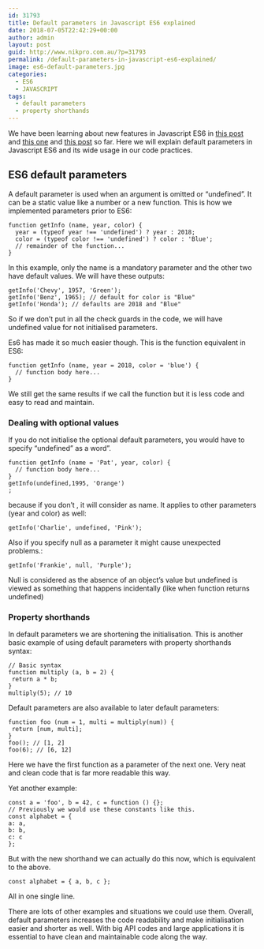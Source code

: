 ```yaml
---
id: 31793
title: Default parameters in Javascript ES6 explained
date: 2018-07-05T22:42:29+00:00
author: admin
layout: post
guid: http://www.nikpro.com.au/?p=31793
permalink: /default-parameters-in-javascript-es6-explained/
image: es6-default-parameters.jpg
categories:
  - ES6
  - JAVASCRIPT
tags:
  - default parameters
  - property shorthands
---
```

We have been learning about new features in Javascript ES6 in [this post](http://www.nikpro.com.au/for-loop-in-javascript-and-es6-explained/) and [this one](http://www.nikpro.com.au/template-literals-in-js6-explained/) and [this post](http://www.nikpro.com.au/what-is-spread-syntax-in-es6-and-how-to-use-it/) so far. Here we will explain default parameters in Javascript ES6 and its wide usage in our code practices.

## ES6 default parameters

A default parameter is used when an argument is omitted or &#8220;undefined&#8221;. It can be a static value like a number or a new function. This is how we implemented parameters prior to ES6:

```
function getInfo (name, year, color) {  
  year = (typeof year !== 'undefined') ? year : 2018;  
  color = (typeof color !== 'undefined') ? color : 'Blue';  
  // remainder of the function...  
}
```

  In this example, only the name is a mandatory parameter and the other two have default values. We will have these outputs:

```
getInfo('Chevy', 1957, 'Green');  
getInfo('Benz', 1965); // default for color is "Blue"  
getInfo('Honda'); // defaults are 2018 and "Blue"
```

So if we don&#8217;t put in all the check guards in the code, we will have undefined value for not initialised parameters.

Es6 has made it so much easier though. This is the function equivalent in ES6:

```
function getInfo (name, year = 2018, color = 'blue') {  
  // function body here...  
}
```

We still get the same results if we call the function but it is less code and easy to read and maintain.

### Dealing with optional values

If you do not initialise the optional default parameters, you would have to specify &#8220;undefined&#8221; as a word&#8221;.

```
function getInfo (name = 'Pat', year, color) {  
  // function body here...  
}
getInfo(undefined,1995, 'Orange')
;
```

because if you don&#8217;t , it will consider as name. It applies to other parameters (year and color)  as well:

```
getInfo('Charlie', undefined, 'Pink');
```

Also if you specify null as a parameter it might cause unexpected problems.:

```
getInfo('Frankie', null, 'Purple');
```
Null is considered as the absence of an object&#8217;s value but undefined is viewed as something that happens incidentally (like when function returns undefined)

### Property shorthands

In default parameters we are shortening the initialisation. This is another basic example of using default parameters with property shorthands syntax:

```
// Basic syntax  
function multiply (a, b = 2) {  
 return a * b;  
}  
multiply(5); // 10
```

Default parameters are also available to later default parameters:

```
function foo (num = 1, multi = multiply(num)) {  
 return [num, multi];  
}  
foo(); // [1, 2]  
foo(6); // [6, 12]
```

Here we have the first function as a parameter of the next one. Very neat and clean code that is far more readable this way.

Yet another example:

```
const a = 'foo', b = 42, c = function () {};
// Previously we would use these constants like this.  
const alphabet = {  
a: a,  
b: b,  
c: c  
};
```

But with the new shorthand we can actually do this now, which is equivalent to the above.

```
const alphabet = { a, b, c };
```

All in one single line.

There are lots of other examples and situations we could use them. Overall, default parameters increases the code readability and make initialisation easier and shorter as well. With big API codes and large applications it is essential to have clean and maintainable code along the way.
